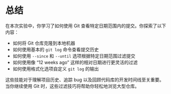 # 总结

在本次实验中，你学习了如何使用 Git 查看特定日期范围内的提交。你探索了以下内容：

- 如何将 Git 仓库克隆到本地机器
- 如何使用基本的 `git log` 命令查看提交历史
- 如何使用 `--since` 和 `--until` 选项根据特定日期范围过滤提交
- 如何使用像 “12 weeks ago” 这样的相对日期进行更灵活的过滤
- 如何使用格式化选项自定义 `git log` 的输出

这些技能对于理解项目历史、追踪 bug 以及回顾代码库的开发时间线至关重要。当你继续使用 Git 时，这些过滤技巧将帮助你轻松地浏览大型仓库。
